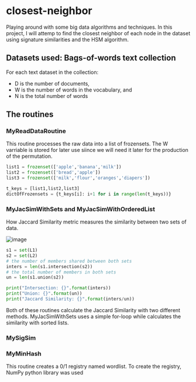 # closest-neighbor
Playing around with some big data algorithms and techniques.
In this project, I will attemp to find the closest neighbor of each node in the dataset using signature similarities and the HSM algorithm.

## Datasets used: Bags-of-words text collection
For each text dataset in the collection: 
* D is the number of documents, 
* W is the number of words in the vocabulary, and 
* N is the total number of words

## The routines
###  MyReadDataRoutine
This routine processes the raw data into a list of frozensets. The W varriable is stored for later use siince we will need it later for the production of the permutation.
``` Python
list1 = frozenset(['apple','banana','milk'])
list2 = frozenset(['bread','apple'])
list3 = frozenset(['milk','flour','oranges','diapers'])

t_keys = [list1,list2,list3]
dictOfFrozensets = {t_keys[i]: i+1 for i in range(len(t_keys))}
```

###   MyJacSimWithSets and MyJacSimWithOrderedList
How Jaccard Similarity metric measures the similarity between two sets of data.

![image](https://github.com/user-attachments/assets/de60fc48-3134-4604-9ad7-cf60367eaba8)

``` Python
s1 = set(L1)
s2 = set(L2)
# the number of members shared between both sets
inters = len(s1.intersection(s2))
# the total number of members in both sets
un = len(s1.union(s2))

print("Intersection: {}".format(inters))
print("Union: {}".format(un))
print("Jaccard Similarity: {}".format(inters/un))
```

Both of these routines calculate the Jaccard Similarity with two different methods. MyJacSimWithSets uses a simple for-loop while calculates the similarity with sorted lists.

###  MySigSim
###  MyMinHash
This routine creates a 0/1 registry named wordlist. To create the registry, NumPy python library was used 
